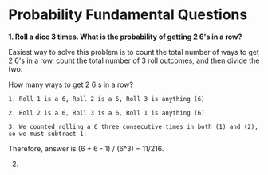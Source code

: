 # Probability Fundamental Questions

**1. Roll a dice 3 times. What is the probability of getting 2 6's in a row?**

Easiest way to solve this problem is to count the total number of ways to get 2 6's in a row, count the total number of 3 roll outcomes, and then divide the two. 

How many ways to get 2 6's in a row? 

	1. Roll 1 is a 6, Roll 2 is a 6, Roll 3 is anything (6)
	
	2. Roll 2 is a 6, Roll 3 is a 6, Roll 1 is anything (6)
	
	3. We counted rolling a 6 three consecutive times in both (1) and (2), so we must subtract 1. 

Therefore, answer is (6 + 6 - 1) / (6^3) = 11/216. 

2. 

